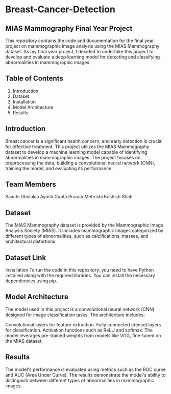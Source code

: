 # Breast-Cancer-Detection

## MIAS Mammography Final Year Project
This repository contains the code and documentation for the final year project on mammographic image analysis using the MIAS Mammography dataset. As my final year project, I decided to undertake this project to develop and evaluate a deep learning model for detecting and classifying abnormalities in mammographic images.

## Table of Contents
1. Introduction
2. Dataset
3. Installation
4. Model Architecture
5. Results

## Introduction
Breast cancer is a significant health concern, and early detection is crucial for effective treatment. This project utilizes the MIAS Mammography dataset to develop a machine learning model capable of identifying abnormalities in mammographic images. The project focuses on preprocessing the data, building a convolutional neural network (CNN), training the model, and evaluating its performance.

## Team Members
Saachi Dholakia
Ayush Gupta
Pranab Mehrishi
Kashish Shah

## Dataset
The MIAS Mammography dataset is provided by the Mammographic Image Analysis Society (MIAS). It includes mammographic images categorized by different types of abnormalities, such as calcifications, masses, and architectural distortions.

## Dataset Link
Installation
To run the code in this repository, you need to have Python installed along with the required libraries. You can install the necessary dependencies using pip.

## Model Architecture
The model used in this project is a convolutional neural network (CNN) designed for image classification tasks. The architecture includes:

Convolutional layers for feature extraction.
Fully connected (dense) layers for classification.
Activation functions such as ReLU and softmax.
The model leverages pre-trained weights from models like VGG, fine-tuned on the MIAS dataset.

## Results
The model's performance is evaluated using metrics such as the ROC curve and AUC (Area Under Curve). The results demonstrate the model's ability to distinguish between different types of abnormalities in mammographic images.
